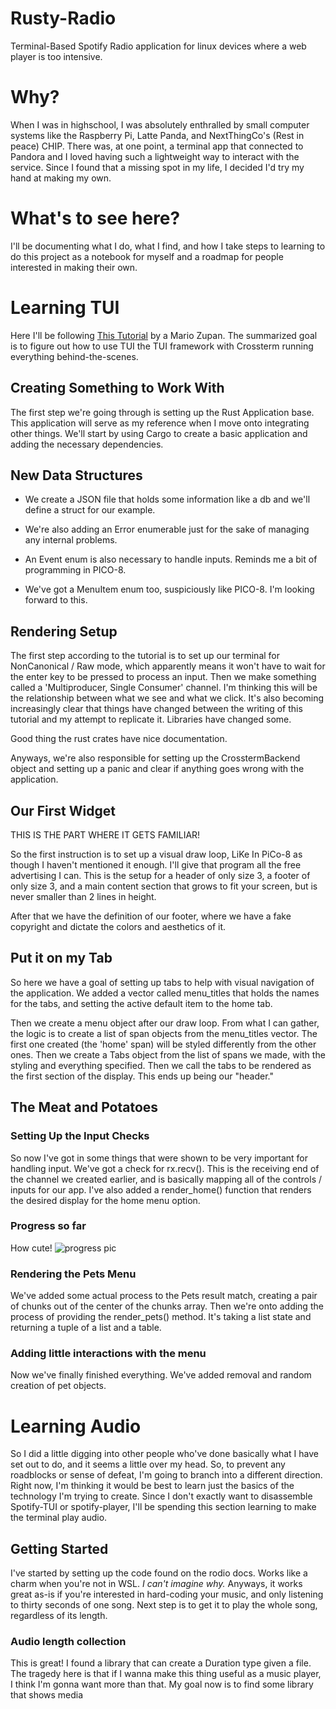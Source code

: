 # Rusty-Radio
Terminal-Based Spotify Radio application for linux devices where a web player is too intensive.


# Why?
When I was in highschool, I was absolutely enthralled by small computer systems like the Raspberry Pi, Latte Panda, and NextThingCo's (Rest in peace) CHIP. There was, at one point, a terminal app that connected to Pandora and I loved having such a lightweight way to interact with the service. Since I found that a missing spot in my life, I decided I'd try my hand at making my own. 


# What's to see here?
I'll be documenting what I do, what I find, and how I take steps to learning to do this project as a notebook for myself and a roadmap for people interested in making their own.


# Learning TUI
Here I'll be following [This Tutorial](https://blog.logrocket.com/rust-and-tui-building-a-command-line-interface-in-rust/) by a Mario Zupan. The summarized goal is to figure out how to use TUI the TUI framework with Crossterm running everything behind-the-scenes.


## Creating Something to Work With
The first step we're going through is setting up the Rust Application base. This application will serve as my reference when I move onto integrating other things. We'll start by using Cargo to create a basic application and adding the necessary dependencies.


## New Data Structures
* We create a JSON file that holds some information like a db and we'll define a struct for our example. 

* We're also adding an Error enumerable just for the sake of managing any internal problems.

* An Event enum is also necessary to handle inputs. Reminds me a bit of programming in PICO-8.

* We've got a MenuItem enum too, suspiciously like PICO-8. I'm looking forward to this.


## Rendering Setup
The first step according to the tutorial is to set up our terminal for NonCanonical / Raw mode, which apparently means it won't have to wait for the enter key to be pressed to process an input. Then we make something called a 'Multiproducer, Single Consumer' channel. I'm thinking this will be the relationship between what we see and what we click. It's also becoming increasingly clear that things have changed between the writing of this tutorial and my attempt to replicate it. Libraries have changed some. 

Good thing the rust crates have nice documentation.

Anyways, we're also responsible for setting up the CrosstermBackend object and setting up a panic and clear if anything goes wrong with the application.

## Our First Widget
THIS IS THE PART WHERE IT GETS FAMILIAR!

So the first instruction is to set up a visual draw loop, LiKe In PiCo-8 as though I haven't mentioned it enough. I'll give that program all the free advertising I can. This is the setup for a header of only size 3, a footer of only size 3, and a main content section that grows to fit your screen, but is never smaller than 2 lines in height.

After that we have the definition of our footer, where we have a fake copyright and dictate the colors and aesthetics of it.

## Put it on my Tab
So here we have a goal of setting up tabs to help with visual navigation of the application. We added a vector called menu_titles that holds the names for the tabs, and setting the active default item to the home tab.

Then we create a menu object after our draw loop. From what I can gather, the logic is to create a list of span objects from the menu_titles vector. The first one created (the 'home' span) will be styled differently from the other ones. Then we create a Tabs object from the list of spans we made, with the styling and everything specified. Then we call the tabs to be rendered as the first section of the display. This ends up being our "header."

## The Meat and Potatoes

### Setting Up the Input Checks
So now I've got in some things that were shown to be very important for handling input. We've got a check for rx.recv(). This is the receiving end of the channel we created earlier, and is basically mapping all of the controls / inputs for our app. I've also added a render_home() function that renders the desired display for the home menu option.

### Progress so far
How cute!
![progress pic](https://i.imgur.com/FMIi2vr.png) 

### Rendering the Pets Menu
We've added some actual process to the Pets result match, creating a pair of chunks out of the center of the chunks array. Then we're onto adding the process of providing the render_pets() method. It's taking a list state and returning a tuple of a list and a table.

### Adding little interactions with the menu
Now we've finally finished everything. We've added removal and random creation of pet objects. 


# Learning Audio
So I did a little digging into other people who've done basically what I have set out to do, and it seems a little over my head. So, to prevent any roadblocks or sense of defeat, I'm going to branch into a different direction. Right now, I'm thinking it would be best to learn just the basics of the technology I'm trying to create. Since I don't exactly want to disassemble Spotify-TUI or spotify-player, I'll be spending this section learning to make the terminal play audio.

## Getting Started
I've started by setting up the code found on the rodio docs. Works like a charm when you're not in WSL. *I can't imagine why.* Anyways, it works great as-is if you're interested in hard-coding your music, and only listening to thirty seconds of one song. Next step is to get it to play the whole song, regardless of its length.

### Audio length collection
This is great! I found a library that can create a Duration type given a file. The tragedy here is that if I wanna make this thing useful as a music player, I think I'm gonna want more than that. My goal now is to find some library that shows media